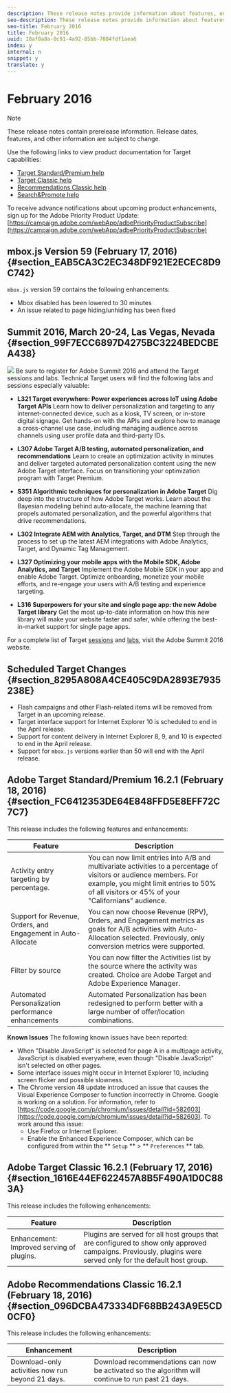 ```yaml
---
description: These release notes provide information about features, enhancements, fixes, and known issues for the latest or upcoming Target releases.
seo-description: These release notes provide information about features, enhancements, fixes, and known issues for the latest or upcoming Target releases.
seo-title: February 2016
title: February 2016
uuid: 18af0a8a-0c91-4a92-85bb-7084fdf1aea6
index: y
internal: n
snippet: y
translate: y
---
```


# February 2016


<a id="section_209FD0D5FA5B4EC2AEABB2CC7901612F"></a>


>[!NOTE]
>
>These release notes contain prerelease information. Release dates, features, and other information are subject to change.


Use the following links to view product documentation for Target capabilities:

* [Target Standard/Premium help](https://marketing.adobe.com/resources/help/en_US/target/)
* [Target Classic help](https://marketing.adobe.com/resources/help/en_US/tnt/help/)
* [Recommendations Classic help](https://marketing.adobe.com/resources/help/en_US/rec/)
* [Search&amp;Promote help](https://marketing.adobe.com/resources/help/en_US/snp/)

To receive advance notifications about upcoming product enhancements, sign up for the Adobe Priority Product Update:
[https://campaign.adobe.com/webApp/adbePriorityProductSubscribe](https://campaign.adobe.com/webApp/adbePriorityProductSubscribe) 

## mbox.js Version 59 (February 17, 2016) {#section_EAB5CA3C2EC348DF921E2ECEC8D9C742}

`mbox.js` version 59 contains the following enhancements: 

* Mbox disabled has been lowered to 30 minutes
* An issue related to page hiding/unhiding has been fixed


## Summit 2016, March 20-24, Las Vegas, Nevada {#section_99F7ECC6897D4275BC3224BEDCBEA438}

![](adobe_summit_banner16.jpg) 
Be sure to register for Adobe Summit 2016 and attend the Target sessions and labs. Technical Target users will find the following labs and sessions especially valuable:

* **L321 Target everywhere: Power experiences across IoT using Adobe Target APIs** Learn how to deliver personalization and targeting to any internet-connected device, such as a kiosk, TV screen, or in-store digital signage. Get hands-on with the APIs and explore how to manage a cross-channel use case, including managing audience across channels using user profile data and third-party IDs.

* **L307 Adobe Target A/B testing, automated personalization, and recommendations** Learn to create an optimization activity in minutes and deliver targeted automated personalization content using the new Adobe Target interface. Focus on transitioning your optimization program with Target Premium.

* **S351 Algorithmic techniques for personalization in Adobe Target** Dig deep into the structure of how Adobe Target works. Learn about the Bayesian modeling behind auto-allocate, the machine learning that propels automated personalization, and the powerful algorithms that drive recommendations.

* **L302 Integrate AEM with Analytics, Target, and DTM** Step through the process to set up the latest AEM integrations with Adobe Analytics, Target, and Dynamic Tag Management.

* **L327 Optimizing your mobile apps with the Mobile SDK, Adobe Analytics, and Target** Implement the Adobe Mobile SDK in your app and enable Adobe Target. Optimize onboarding, monetize your mobile efforts, and re-engage your users with A/B testing and experience targeting.

* **L316 Superpowers for your site and single page app: the new Adobe Target library** Get the most up-to-date information on how this new library will make your website faster and safer, while offering the best-in-market support for single page apps.


For a complete list of Target [sessions](https://adobesummit.lanyonevents.com/2016/connect/search.ww#loadSearch-searchPhrase=&searchType=session&tc=0&sortBy=titleSort&p=&i%2810024%29=10046) and [labs](https://adobesummit.lanyonevents.com/2016/connect/search.ww#loadSearch-searchPhrase=&searchType=session&tc=0&sortBy=titleSort&p=&i(10024)=10042&i(10020)=10070), visit the Adobe Summit 2016 website. 

## Scheduled Target Changes {#section_8295A808A4CE405C9DA2893E7935238E}


* Flash campaigns and other Flash-related items will be removed from Target in an upcoming release.
* Target interface support for Internet Explorer 10 is scheduled to end in the April release.
* Support for content delivery in Internet Explorer 8, 9, and 10 is expected to end in the April release.
* Support for `mbox.js` versions earlier than 50 will end with the April release.


## Adobe Target Standard/Premium 16.2.1 (February 18, 2016) {#section_FC6412353DE64E848FFD5E8EFF72C7C7}

This release includes the following features and enhancements:


| Feature |Description |
|---|---|
| Activity entry targeting by percentage. |You can now limit entries into A/B and multivariate activities to a percentage of visitors or audience members. For example, you might limit entries to 50% of all visitors or 45% of your "Californians" audience. |
| Support for Revenue, Orders, and Engagement in Auto-Allocate |You can now choose Revenue (RPV), Orders, and Engagement metrics as goals for A/B activities with Auto-Allocation selected. Previously, only conversion metrics were supported. |
| Filter by source |You can now filter the Activities list by the source where the activity was created. Choice are Adobe Target and Adobe Experience Manager. |
| Automated Personalization performance enhancements |Automated Personalization has been redesigned to perform better with a large number of offer/location combinations. |

**Known Issues** 
The following known issues have been reported:

* When "Disable JavaScript" is selected for page A in a multipage activity, JavaScript is disabled everywhere, even though "Disable JavaScript" isn't selected on other pages.
* Some interface issues might occur in Internet Explorer 10, including screen flicker and possible slowness.
* The Chrome version 48 update introduced an issue that causes the Visual Experience Composer to function incorrectly in Chrome. Google is working on a solution. For information, refer to [https://code.google.com/p/chromium/issues/detail?id=582603](https://code.google.com/p/chromium/issues/detail?id=582603). To work around this issue: 
    * Use Firefox or Internet Explorer.
    * Enable the Enhanced Experience Composer, which can be configured from within the ** `Setup` ** > ** `Preferences` ** tab.




## Adobe Target Classic 16.2.1 (February 17, 2016) {#section_1616E44EF622457A8B5F490A1D0C883A}

This release includes the following enhancements:


| Feature |Description |
|---|---|
| Enhancement: Improved serving of plugins. |Plugins are served for all host groups that are configured to show only approved campaigns. Previously, plugins were served only for the default host group. |


## Adobe Recommendations Classic 16.2.1 (February 18, 2016) {#section_096DCBA473334DF68BB243A9E5CD0CF0}

This release includes the following enhancements:


| Enhancement |Description |
|---|---|
| Download-only activities now run beyond 21 days. |Download recommendations can now be activated so the algorithm will continue to run past 21 days. |

